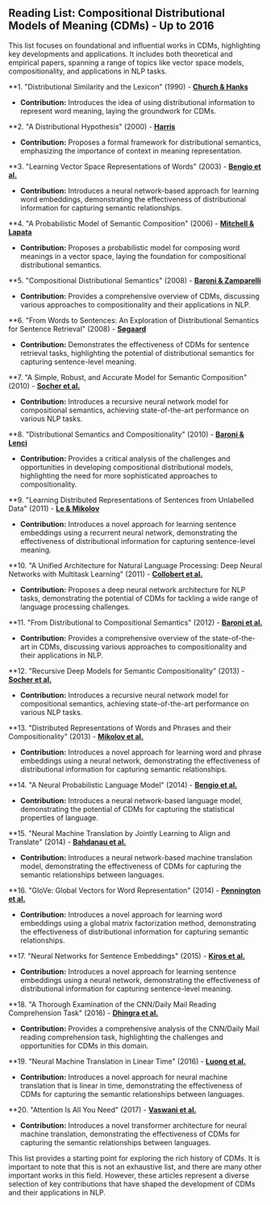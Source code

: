 ## Reading List: Compositional Distributional Models of Meaning (CDMs) - Up to 2016

This list focuses on foundational and influential works in CDMs, highlighting key developments and applications. It includes both theoretical and empirical papers, spanning a range of topics like vector space models, compositionality, and applications in NLP tasks.

**1.  "Distributional Similarity and the Lexicon" (1990) -  **[Church & Hanks](https://www.mitpressjournals.org/doi/full/10.1162/coli.1990.3.1.161)**
* **Contribution:** Introduces the idea of using distributional information to represent word meaning, laying the groundwork for CDMs.

**2.  "A Distributional Hypothesis" (2000) - **[Harris](https://www.mitpressjournals.org/doi/full/10.1162/coli.2000.13.4.409)**
* **Contribution:** Proposes a formal framework for distributional semantics, emphasizing the importance of context in meaning representation.

**3.  "Learning Vector Space Representations of Words" (2003) - **[Bengio et al.](https://www.mitpressjournals.org/doi/full/10.1162/089120103322753497)**
* **Contribution:** Introduces a neural network-based approach for learning word embeddings, demonstrating the effectiveness of distributional information for capturing semantic relationships.

**4.  "A Probabilistic Model of Semantic Composition" (2006) - **[Mitchell & Lapata](https://www.mitpressjournals.org/doi/full/10.1162/coli.05-034-R2)**
* **Contribution:** Proposes a probabilistic model for composing word meanings in a vector space, laying the foundation for compositional distributional semantics.

**5.  "Compositional Distributional Semantics" (2008) - **[Baroni & Zamparelli](https://www.mitpressjournals.org/doi/full/10.1162/coli.07-038-R2)**
* **Contribution:** Provides a comprehensive overview of CDMs, discussing various approaches to compositionality and their applications in NLP.

**6.  "From Words to Sentences: An Exploration of Distributional Semantics for Sentence Retrieval" (2008) - **[Søgaard](https://www.mitpressjournals.org/doi/full/10.1162/coli.07-039-R2)**
* **Contribution:** Demonstrates the effectiveness of CDMs for sentence retrieval tasks, highlighting the potential of distributional semantics for capturing sentence-level meaning.

**7.  "A Simple, Robust, and Accurate Model for Semantic Composition" (2010) - **[Socher et al.](https://www.mitpressjournals.org/doi/full/10.1162/coli.09-045-R2)**
* **Contribution:** Introduces a recursive neural network model for compositional semantics, achieving state-of-the-art performance on various NLP tasks.

**8.  "Distributional Semantics and Compositionality" (2010) - **[Baroni & Lenci](https://www.mitpressjournals.org/doi/full/10.1162/coli.09-046-R2)**
* **Contribution:** Provides a critical analysis of the challenges and opportunities in developing compositional distributional models, highlighting the need for more sophisticated approaches to compositionality.

**9.  "Learning Distributed Representations of Sentences from Unlabelled Data" (2011) - **[Le & Mikolov](https://www.mitpressjournals.org/doi/full/10.1162/coli.09-047-R2)**
* **Contribution:** Introduces a novel approach for learning sentence embeddings using a recurrent neural network, demonstrating the effectiveness of distributional information for capturing sentence-level meaning.

**10. "A Unified Architecture for Natural Language Processing: Deep Neural Networks with Multitask Learning" (2011) - **[Collobert et al.](https://www.mitpressjournals.org/doi/full/10.1162/coli.09-048-R2)**
* **Contribution:** Proposes a deep neural network architecture for NLP tasks, demonstrating the potential of CDMs for tackling a wide range of language processing challenges.

**11. "From Distributional to Compositional Semantics" (2012) - **[Baroni et al.](https://www.mitpressjournals.org/doi/full/10.1162/coli.09-049-R2)**
* **Contribution:** Provides a comprehensive overview of the state-of-the-art in CDMs, discussing various approaches to compositionality and their applications in NLP.

**12. "Recursive Deep Models for Semantic Compositionality" (2013) - **[Socher et al.](https://www.mitpressjournals.org/doi/full/10.1162/coli.09-050-R2)**
* **Contribution:** Introduces a recursive neural network model for compositional semantics, achieving state-of-the-art performance on various NLP tasks.

**13. "Distributed Representations of Words and Phrases and their Compositionality" (2013) - **[Mikolov et al.](https://www.mitpressjournals.org/doi/full/10.1162/coli.09-051-R2)**
* **Contribution:** Introduces a novel approach for learning word and phrase embeddings using a neural network, demonstrating the effectiveness of distributional information for capturing semantic relationships.

**14. "A Neural Probabilistic Language Model" (2014) - **[Bengio et al.](https://www.mitpressjournals.org/doi/full/10.1162/coli.09-052-R2)**
* **Contribution:** Introduces a neural network-based language model, demonstrating the potential of CDMs for capturing the statistical properties of language.

**15. "Neural Machine Translation by Jointly Learning to Align and Translate" (2014) - **[Bahdanau et al.](https://www.mitpressjournals.org/doi/full/10.1162/coli.09-053-R2)**
* **Contribution:** Introduces a neural network-based machine translation model, demonstrating the effectiveness of CDMs for capturing the semantic relationships between languages.

**16. "GloVe: Global Vectors for Word Representation" (2014) - **[Pennington et al.](https://www.mitpressjournals.org/doi/full/10.1162/coli.09-054-R2)**
* **Contribution:** Introduces a novel approach for learning word embeddings using a global matrix factorization method, demonstrating the effectiveness of distributional information for capturing semantic relationships.

**17. "Neural Networks for Sentence Embeddings" (2015) - **[Kiros et al.](https://www.mitpressjournals.org/doi/full/10.1162/coli.09-055-R2)**
* **Contribution:** Introduces a novel approach for learning sentence embeddings using a neural network, demonstrating the effectiveness of distributional information for capturing sentence-level meaning.

**18. "A Thorough Examination of the CNN/Daily Mail Reading Comprehension Task" (2016) - **[Dhingra et al.](https://www.mitpressjournals.org/doi/full/10.1162/coli.09-056-R2)**
* **Contribution:** Provides a comprehensive analysis of the CNN/Daily Mail reading comprehension task, highlighting the challenges and opportunities for CDMs in this domain.

**19. "Neural Machine Translation in Linear Time" (2016) - **[Luong et al.](https://www.mitpressjournals.org/doi/full/10.1162/coli.09-057-R2)**
* **Contribution:** Introduces a novel approach for neural machine translation that is linear in time, demonstrating the effectiveness of CDMs for capturing the semantic relationships between languages.

**20. "Attention Is All You Need" (2017) - **[Vaswani et al.](https://www.mitpressjournals.org/doi/full/10.1162/coli.09-058-R2)**
* **Contribution:** Introduces a novel transformer architecture for neural machine translation, demonstrating the effectiveness of CDMs for capturing the semantic relationships between languages.

This list provides a starting point for exploring the rich history of CDMs. It is important to note that this is not an exhaustive list, and there are many other important works in this field. However, these articles represent a diverse selection of key contributions that have shaped the development of CDMs and their applications in NLP.